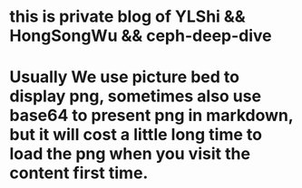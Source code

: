 
# this is private blog of YLShi && HongSongWu && ceph-deep-dive
# Usually We use picture bed to display png, sometimes also use base64 to present png in markdown, but it will cost a little long time to load the png when you visit the content first time.
